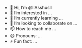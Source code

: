 - 👋 Hi, I’m @llAsshusll
- 👀 I’m interested in ...
- 🌱 I’m currently learning ...
- 💞️ I’m looking to collaborate on ...
- 📫 How to reach me ...
- 😄 Pronouns: ...
- ⚡ Fun fact: ...

<!---
llAsshusll/llAsshusll is a ✨ special ✨ repository because its `README.md` (this file) appears on your GitHub profile.
You can click the Preview link to take a look at your changes.
--->
